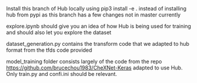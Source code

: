 Install this branch of Hub locally using pip3 install -e . instead of installing hub from pypi as this branch has a few changes not in master currently

explore.ipynb should give you an idea of how Hub is being used for training and should also let you explore the dataset

dataset_generation.py contains the transform code that we adapted to hub format from the tfds code provided

model_training folder consists largely of the code from the repo https://github.com/brucechou1983/CheXNet-Keras adapted to use Hub. Only train.py and confi.ini should be relevant. 